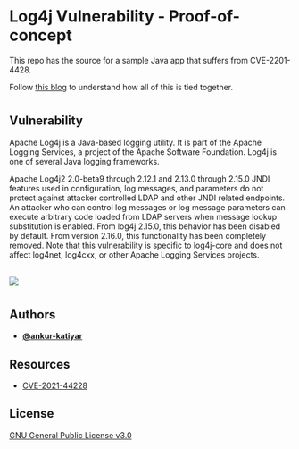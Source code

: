 # Log4j Vulnerability - Proof-of-concept

This repo has the source for a sample Java app that suffers from CVE-2201-4428.

Follow [this blog](https://medium.com/@ankurkatiyar/cve-2021-44228-proof-of-concept-on-kubernetes-34c7337e8a89) to understand how all of this is tied together.

#
## Vulnerability

Apache Log4j is a Java-based logging utility. It is part of the Apache Logging Services, a project of the Apache Software Foundation. Log4j is one of several Java logging frameworks.

Apache Log4j2 2.0-beta9 through 2.12.1 and 2.13.0 through 2.15.0 JNDI features used in configuration, log messages, and parameters do not protect against attacker controlled LDAP and other JNDI related endpoints. An attacker who can control log messages or log message parameters can execute arbitrary code loaded from LDAP servers when message lookup substitution is enabled. From log4j 2.15.0, this behavior has been disabled by default. From version 2.16.0, this functionality has been completely removed. Note that this vulnerability is specific to log4j-core and does not affect log4net, log4cxx, or other Apache Logging Services projects.
<br/><br/>

![](https://www.govcert.ch/blog/zero-day-exploit-targeting-popular-java-library-log4j/assets/log4j_attack.png) 

#
## Authors
- **[@ankur-katiyar](https://www.github.com/ankur-katiyar)**

## Resources
 - [CVE-2021-44228](https://nvd.nist.gov/vuln/detail/CVE-2021-44228)


## License

[GNU General Public License v3.0](https://choosealicense.com/licenses/gpl-3.0/)
